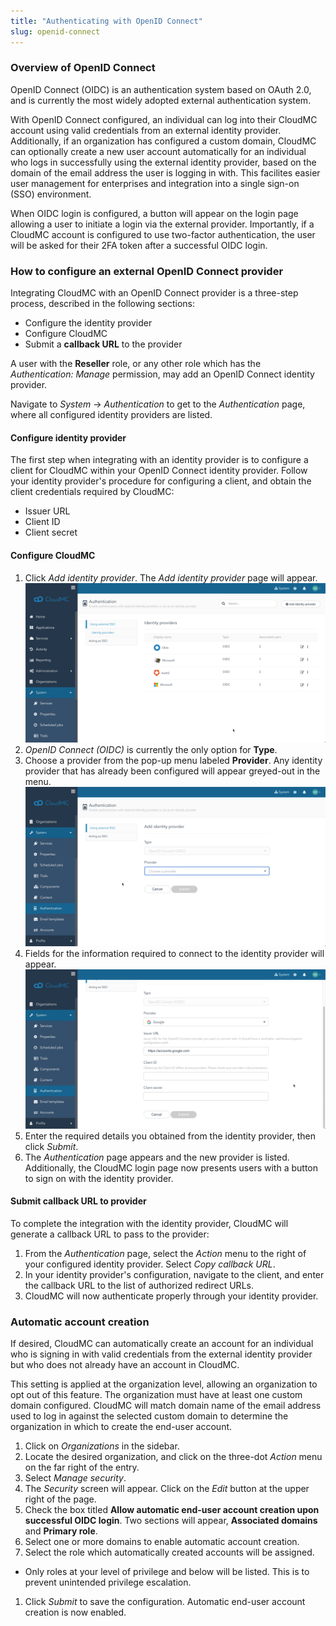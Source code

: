 ```yaml
---
title: "Authenticating with OpenID Connect"
slug: openid-connect
---
```



### Overview of OpenID Connect

OpenID Connect (OIDC) is an authentication system based on OAuth 2.0, and is currently the most widely adopted external authentication system.

With OpenID Connect configured, an individual can log into their CloudMC account using valid credentials from an external identity provider. Additionally, if an organization has configured a custom domain, CloudMC can optionally create a new user account automatically for an individual who logs in successfully using the external identity provider, based on the domain of the email address the user is logging in with.  This facilites easier user management for enterprises and integration into a single sign-on (SSO) environment.

When OIDC login is configured, a button will appear on the login page allowing a user to initiate a login via the external provider.  Importantly, if a CloudMC account is configured to use two-factor authentication, the user will be asked for their 2FA token after a successful OIDC login.

### How to configure an external OpenID Connect provider

Integrating CloudMC with an OpenID Connect provider is a three-step process, described in the following sections:
   - Configure the identity provider
   - Configure CloudMC
   - Submit a **callback URL** to the provider

A user with the **Reseller** role, or any other role which has the *Authentication: Manage* permission, may add an OpenID Connect identity provider.

Navigate to *System* -> *Authentication* to get to the *Authentication* page, where all configured identity providers are listed.

#### Configure identity provider

The first step when integrating with an identity provider is to configure a client for CloudMC within your OpenID Connect identity provider.  Follow your identity provider's procedure for configuring a client, and obtain the client credentials required by CloudMC:
   - Issuer URL
   - Client ID
   - Client secret

#### Configure CloudMC

1. Click *Add identity provider*.  The *Add identity provider* page will appear.
![Identity provider page](/assets/oidc-add-1-en.png)
1. *OpenID Connect (OIDC)* is currently the only option for **Type**.
1. Choose a provider from the pop-up menu labeled **Provider**.  Any identity provider that has already been configured will appear greyed-out in the menu.
![Select identity provider](/assets/oidc-add-2-en.png)
1. Fields for the information required to connect to the identity provider will appear.
![Details for identity provider](/assets/oidc-add-3-en.png)
1. Enter the required details you obtained from the identity provider, then click *Submit*.
1. The *Authentication* page appears and the new provider is listed.  Additionally, the CloudMC login page now presents users with a button to sign on with the identity provider.

#### Submit callback URL to provider

To complete the integration with the identity provider, CloudMC will generate a callback URL to pass to the provider:

1. From the *Authentication* page, select the *Action* menu to the right of your configured identity provider.  Select *Copy callback URL*.
1. In your identity provider's configuration, navigate to the client, and enter the callback URL to the list of authorized redirect URLs.
1. CloudMC will now authenticate properly through your identity provider.

### Automatic account creation

If desired, CloudMC can automatically create an account for an individual who is signing in with valid credentials from the external identity provider but who does not already have an account in CloudMC.

This setting is applied at the organization level, allowing an organization to opt out of this feature.  The organization must have at least one custom domain configured.  CloudMC will match domain name of the email address used to log in against the selected custom domain to determine the organization in which to create the end-user account.

1. Click on *Organizations* in the sidebar.
1. Locate the desired organization, and click on the three-dot *Action* menu on the far right of the entry.
1. Select *Manage security*.
1. The *Security* screen  will appear.  Click on the *Edit* button at the upper right of the page.
1. Check the box titled **Allow automatic end-user account creation upon successful OIDC login**.  Two sections will appear, **Associated domains** and **Primary role**.
1. Select one or more domains to enable automatic account creation.
1. Select the role which automatically created accounts will be assigned.
  -  Only roles at your level of privilege and below will be listed.  This is to prevent unintended privilege escalation.
1. Click *Submit* to save the configuration.  Automatic end-user account creation is now enabled.
